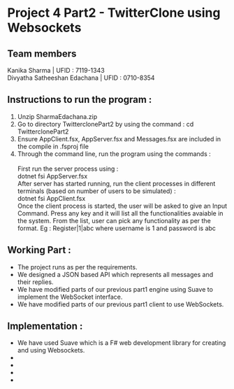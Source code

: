 # Project 4 Part2 - TwitterClone using Websockets

## Team members
Kanika Sharma | UFID : 7119-1343 <br />
Divyatha Satheeshan Edachana | UFID : 0710-8354

## Instructions to run the program :
1. Unzip SharmaEdachana.zip						
2. Go to directory TwitterclonePart2 by using the command :
cd TwitterclonePart2
3. Ensure AppClient.fsx, AppServer.fsx and Messages.fsx are included in the compile in .fsproj file						
4. Through the command line, run the program using the commands :		 <br />						
First run the server process using :  <br />
dotnet fsi AppServer.fsx  <br />
After server has started running, run the client processes in different terminals (based on number of users to be simulated) :  <br />
dotnet fsi AppClient.fsx <br />
Once the client process is started, the user will be asked to give an Input Command. Press any key and it will list all the functionalities avaiable in the system.
From the list, user can pick any functionality as per the format.
Eg : Register|1|abc
where username is 1 and password is abc

## Working Part :

<ul>
<li>The project runs as per the requirements.</li>
<li>We designed a JSON based API which represents all messages and their replies.</li>
<li>We have modified parts of our previous part1 engine using Suave to implement the WebSocket interface.</li>  
<li>We have modified parts of our previous part1 client to use WebSockets.</li>
</ul>

## Implementation :

<ul>
<li>We have used Suave which is a F# web development library for creating and using Websockets.</li>
<li></li>
<li></li>  
<li></li>
<li></li>
</ul>
